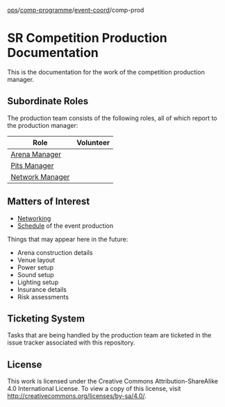 [ops](https://bitbucket.org/srobo/ops-manual/wiki/Home)/[comp-programme](https://bitbucket.org/rspanton/sr-comp-programme/wiki/Home)/[event-coord](https://bitbucket.org/rspanton/sr-event-coord/wiki/Home)/comp-prod

# SR Competition Production Documentation

This is the documentation for the work of the competition production
manager.

## Subordinate Roles

The production team consists of the following roles, all of which
report to the production manager:

Role | Volunteer 
-----|-----------
[Arena Manager](roles/arena-manager) | 
[Pits Manager](roles/pits-manager) | 
[Network Manager](roles/network-manager) | 

## Matters of Interest

 * [Networking](network/index.md)
 * [Schedule](schedule) of the event production

Things that may appear here in the future:

 * Arena construction details
 * Venue layout
 * Power setup
 * Sound setup
 * Lighting setup
 * Insurance details
 * Risk assessments

## Ticketing System

Tasks that are being handled by the production team are ticketed in
the issue tracker associated with this repository.

## License

This work is licensed under the Creative Commons
Attribution-ShareAlike 4.0 International License. To view a copy of
this license, visit http://creativecommons.org/licenses/by-sa/4.0/.